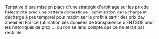Tentative d'une mise en place d'une stratégie d'arbitrage sur les prix de l'électricité avec une batterie domestique : optimisation de la charge et décharge à pas temporel pour maximiser le profit à partir des prix day ahead en France (utilisation des données de transparence d'ENTSOE pour les historiques de prix) ... où l'on se rend compte que ce ne serait pas rentable.
